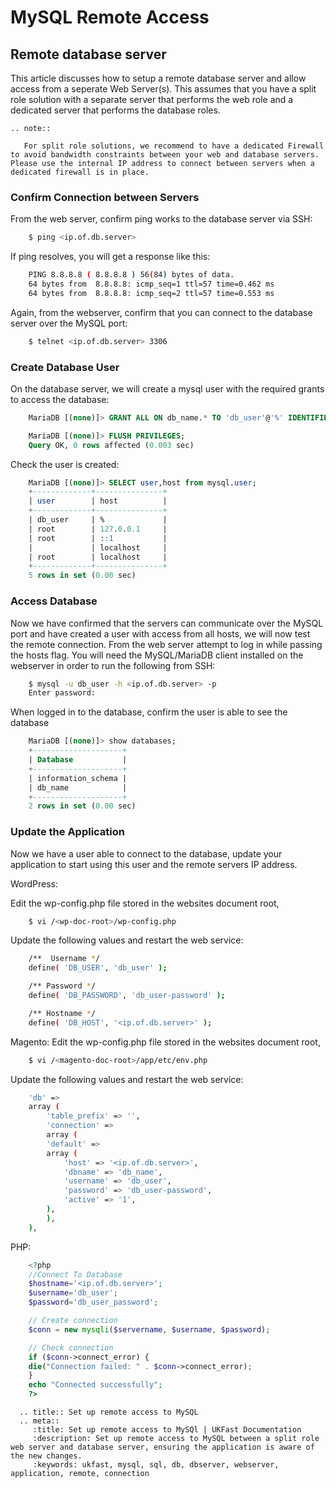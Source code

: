 # MySQL Remote Access
## Remote database server
This article discusses how to setup a remote database server and allow access from a seperate Web Server(s). This assumes that you have a split role solution with a separate server that performs the web role and a dedicated server that performs the database roles.

```eval_rst
.. note::

   For split role solutions, we recommend to have a dedicated Firewall to avoid bandwidth constraints between your web and database servers. Please use the internal IP address to connect between servers when a dedicated firewall is in place.

```

### Confirm Connection between Servers

From the web server, confirm ping works to the database server via SSH:

```bash
    $ ping <ip.of.db.server>
```
If ping resolves, you will get a response like this:

```bash
    PING 8.8.8.8 ( 8.8.8.8 ) 56(84) bytes of data.
    64 bytes from  8.8.8.8: icmp_seq=1 ttl=57 time=0.462 ms
    64 bytes from  8.8.8.8: icmp_seq=2 ttl=57 time=0.553 ms
```

Again, from the webserver, confirm that you can connect to the database server over the MySQL port:

```bash
    $ telnet <ip.of.db.server> 3306
```

### Create Database User

On the database server, we will create a mysql user with the required grants to access the database:

```sql
    MariaDB [(none)]> GRANT ALL ON db_name.* TO 'db_user'@'%' IDENTIFIED BY 'db_user-password';
```

```sql
    MariaDB [(none)]> FLUSH PRIVILEGES;
    Query OK, 0 rows affected (0.003 sec)
```

Check the user is created:

```sql
    MariaDB [(none)]> SELECT user,host from mysql.user;
    +-------------+---------------+
    | user        | host          |
    +-------------+---------------+
    | db_user     | %             |
    | root        | 127.0.0.1     |
    | root        | ::1           |
    |             | localhost     |
    | root        | localhost     |
    +-------------+---------------+
    5 rows in set (0.00 sec)
```

### Access Database

Now we have confirmed that the servers can communicate over the MySQL port and have created a user with access from all hosts, we will now test the remote connection. From the web server attempt to log in while passing the hosts flag. You will need the MySQL/MariaDB client installed on the webserver in order to run the following from SSH:

```bash
    $ mysql -u db_user -h <ip.of.db.server> -p
    Enter password:
```

When logged in to the database, confirm the user is able to see the database

```sql
    MariaDB [(none)]> show databases;
    +--------------------+
    | Database           |
    +--------------------+
    | information_schema |
    | db_name            |
    +--------------------+
    2 rows in set (0.00 sec)
```

### Update the Application

Now we have a user able to connect to the database, update your application to start using this user and the remote servers IP address.

WordPress:

Edit the wp-config.php file stored in the websites document root,

```bash
    $ vi /<wp-doc-root>/wp-config.php
```

Update the following values and restart the web service:

```bash
    /**  Username */
    define( 'DB_USER', 'db_user' );

    /** Password */
    define( 'DB_PASSWORD', 'db_user-password' );

    /** Hostname */
    define( 'DB_HOST', '<ip.of.db.server>' );
```

Magento:
Edit the wp-config.php file stored in the websites document root,

```bash
    $ vi /<magento-doc-root>/app/etc/env.php
```

Update the following values and restart the web service:

```bash
    'db' =>
    array (
        'table_prefix' => '',
        'connection' =>
        array (
        'default' =>
        array (
            'host' => '<ip.of.db.server>',
            'dbname' => 'db_name',
            'username' => 'db_user',
            'password' => 'db_user-password',
            'active' => '1',
        ),
        ),
    ),
```

PHP:

```php
    <?php
    //Connect To Database
    $hostname='<ip.of.db.server>';
    $username='db_user';
    $password='db_user_password';

    // Create connection
    $conn = new mysqli($servername, $username, $password);

    // Check connection
    if ($conn->connect_error) {
    die("Connection failed: " . $conn->connect_error);
    }
    echo "Connected successfully";
    ?>
```

```eval_rst
  .. title:: Set up remote access to MySQL
  .. meta::
     :title: Set up remote access to MySQl | UKFast Documentation
     :description: Set up remote access to MySQL between a split role web server and database server, ensuring the application is aware of the new changes.
     :keywords: ukfast, mysql, sql, db, dbserver, webserver, application, remote, connection
```

